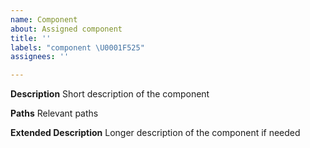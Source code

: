 ```yaml
---
name: Component
about: Assigned component
title: ''
labels: "component \U0001F525"
assignees: ''

---
```


**Description**
Short description of the component

**Paths**
Relevant paths

**Extended Description**
Longer description of the component if needed
